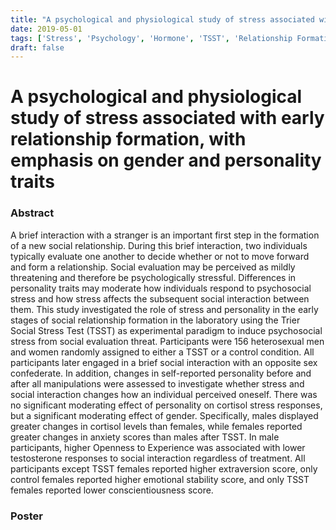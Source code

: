 ```yaml
---
title: "A psychological and physiological study of stress associated with early relationship formation, with emphasis on gender and personality traits"
date: 2019-05-01
tags: ['Stress', 'Psychology', 'Hormone', 'TSST', 'Relationship Formation', 'Gender', 'Personality Traits']
draft: false
---
```


# A psychological and physiological study of stress associated with early relationship formation, with emphasis on gender and personality traits

### Abstract

A brief interaction with a stranger is an important first step in the formation of a new social relationship. During this brief interaction, two individuals typically evaluate one another to decide whether or not to move forward and form a relationship. Social evaluation may be perceived as mildly threatening and therefore be psychologically stressful. Differences in personality traits may moderate how individuals respond to psychosocial stress and how stress affects the subsequent social interaction between them.  This study investigated the role of stress and personality in the early stages of social relationship formation in the laboratory using the Trier Social Stress Test (TSST) as experimental paradigm to induce psychosocial stress from social evaluation threat. Participants were 156 heterosexual men and women randomly assigned to either a TSST or a control condition. All participants later engaged in a brief social interaction with an opposite sex confederate. In addition, changes in self-reported personality before and after all manipulations were assessed to investigate whether stress and social interaction changes how an individual perceived oneself. There was no significant moderating effect of personality on cortisol stress responses, but a significant moderating effect of gender. Specifically, males displayed greater changes in cortisol levels than females, while females reported greater changes in anxiety scores than males after TSST. In male participants, higher Openness to Experience was associated with lower testosterone responses to social interaction regardless of treatment. All participants except TSST females reported higher extraversion score, only control females reported higher emotional stability score, and only TSST females reported lower conscientiousness score. 

### Poster
